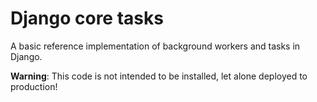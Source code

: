 # Django core tasks

A basic reference implementation of background workers and tasks in Django.

**Warning**: This code is not intended to be installed, let alone deployed to production!
